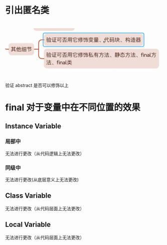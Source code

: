# 引出匿名类

# ![img.png](img.png)

验证 abstract 是否可以修饰以上

# final 对于变量中在不同位置的效果

## Instance Variable 

### 局部中

无法进行更改（从代码逻辑上无法更改）

### 同级中

无法进行更改(从底层意义上无法更改)

## Class Variable

无法进行更改（从代码层面上无法更改）

## Local Variable

无法进行更改（从代码层面上无法更改）
